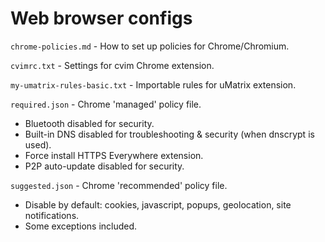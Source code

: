 Web browser configs
===================

`chrome-policies.md` - How to set up policies for Chrome/Chromium.

`cvimrc.txt` - Settings for cvim Chrome extension.

`my-umatrix-rules-basic.txt` - Importable rules for uMatrix extension.

`required.json` - Chrome 'managed' policy file.
* Bluetooth disabled for security.
* Built-in DNS disabled for troubleshooting & security (when dnscrypt is used).
* Force install HTTPS Everywhere extension.
* P2P auto-update disabled for security.

`suggested.json` - Chrome 'recommended' policy file.
* Disable by default: cookies, javascript, popups, geolocation, site notifications.
* Some exceptions included.
